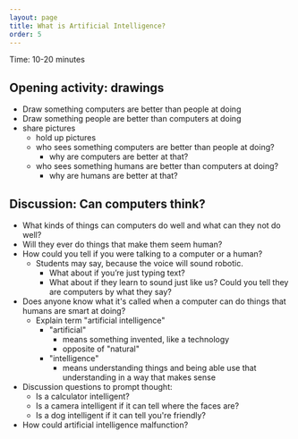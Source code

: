 ```yaml
---
layout: page
title: What is Artificial Intelligence?
order: 5
---
```


Time: 10-20 minutes

Opening activity: drawings
---------------------------------
* Draw something computers are better than people at doing
* Draw something people are better than computers at doing
* share pictures
  * hold up pictures
  * who sees something computers are better than people at doing?
    * why are computers are better at that?
  * who sees something humans are better than computers at doing?
    * why are humans are better at that?

Discussion: Can computers think?
---------------------------------
* What kinds of things can computers do well and what can they not do well?
* Will they ever do things that make them seem human?
* How could you tell if you were talking to a computer or a human?
  * Students may say, because the voice will sound robotic.
    * What about if you’re just typing text?
    * What about if they learn to sound just like us? Could you tell they are computers by what they say?
* Does anyone know what it's called when a computer can do things that humans are smart at doing?
  * Explain term "artificial intelligence"
    * "artificial"
      * means something invented, like a technology
      * opposite of "natural"
    * "intelligence"
      * means understanding things and being able use that understanding in a way that makes sense
* Discussion questions to prompt thought:
  * Is a calculator intelligent?
  * Is a camera intelligent if it can tell where the faces are?
  * Is a dog intelligent if it can tell you're friendly?
* How could artificial intelligence malfunction?

